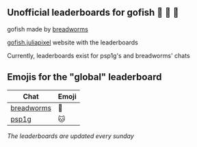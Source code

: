 ## Unofficial leaderboards for gofish 🥇 🥈 🥉 
gofish made by [breadworms](https://www.twitch.tv/breadworms)

[gofish.juliapixel](https://gofish.juliapixel.com/) website with the leaderboards

Currently, leaderboards exist for psp1g's and breadworms' chats

## Emojis for the "global" leaderboard
| Chat | Emoji |
|---| --- |
| [breadworms](https://www.twitch.tv/breadworms) | 🍞 |
| [psp1g](https://www.twitch.tv/psp1g) | 🐱 |

_The leaderboards are updated every sunday_